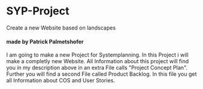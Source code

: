# SYP-Project
Create a new Website based on landscapes
#### made by Patrick Palmetshofer

I am going to make a new Project for Systemplanning. In this Project i will make a completly new Website. All Information about this project will find you in 
my description above in an extra File calls "Project Concept Plan". Further you will find a second File called Product Backlog. 
In this file you get all Information about COS and User Stories.
